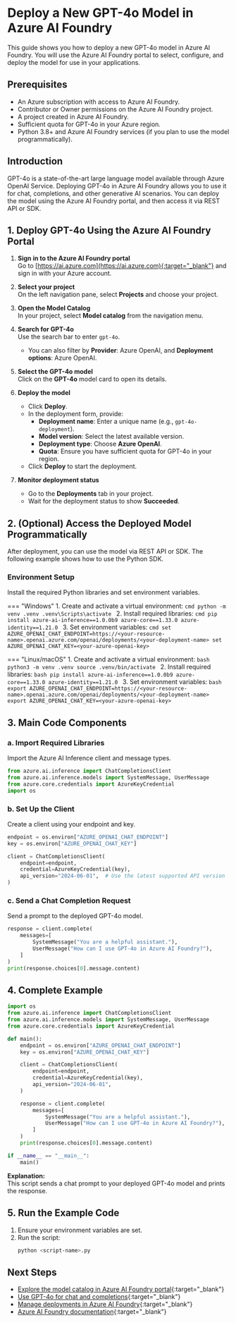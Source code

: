 # Deploy a New GPT-4o Model in Azure AI Foundry

This guide shows you how to deploy a new GPT-4o model in Azure AI Foundry. You will use the Azure AI Foundry portal to select, configure, and deploy the model for use in your applications.

## Prerequisites

- An Azure subscription with access to Azure AI Foundry.
- Contributor or Owner permissions on the Azure AI Foundry project.
- A project created in Azure AI Foundry.
- Sufficient quota for GPT-4o in your Azure region.
- Python 3.8+ and Azure AI Foundry services (if you plan to use the model programmatically).

## Introduction

GPT-4o is a state-of-the-art large language model available through Azure OpenAI Service. Deploying GPT-4o in Azure AI Foundry allows you to use it for chat, completions, and other generative AI scenarios. You can deploy the model using the Azure AI Foundry portal, and then access it via REST API or SDK.

## 1. Deploy GPT-4o Using the Azure AI Foundry Portal

1. **Sign in to the Azure AI Foundry portal**  
   Go to [https://ai.azure.com](https://ai.azure.com){:target="_blank"} and sign in with your Azure account.

2. **Select your project**  
   On the left navigation pane, select **Projects** and choose your project.

3. **Open the Model Catalog**  
   In your project, select **Model catalog** from the navigation menu.

4. **Search for GPT-4o**  
   Use the search bar to enter `gpt-4o`.  
   - You can also filter by **Provider**: Azure OpenAI, and **Deployment options**: Azure OpenAI.

5. **Select the GPT-4o model**  
   Click on the **GPT-4o** model card to open its details.

6. **Deploy the model**  
   - Click **Deploy**.
   - In the deployment form, provide:
     - **Deployment name**: Enter a unique name (e.g., `gpt-4o-deployment`).
     - **Model version**: Select the latest available version.
     - **Deployment type**: Choose **Azure OpenAI**.
     - **Quota**: Ensure you have sufficient quota for GPT-4o in your region.
   - Click **Deploy** to start the deployment.

7. **Monitor deployment status**  
   - Go to the **Deployments** tab in your project.
   - Wait for the deployment status to show **Succeeded**.

## 2. (Optional) Access the Deployed Model Programmatically

After deployment, you can use the model via REST API or SDK. The following example shows how to use the Python SDK.

### Environment Setup

Install the required Python libraries and set environment variables.

=== "Windows"
    1. Create and activate a virtual environment:
        ```cmd
        python -m venv .venv
        .venv\Scripts\activate
        ```
    2. Install required libraries:
        ```cmd
        pip install azure-ai-inference==1.0.0b9 azure-core==1.33.0 azure-identity==1.21.0
        ```
    3. Set environment variables:
        ```cmd
        set AZURE_OPENAI_CHAT_ENDPOINT=https://<your-resource-name>.openai.azure.com/openai/deployments/<your-deployment-name>
        set AZURE_OPENAI_CHAT_KEY=<your-azure-openai-key>
        ```

=== "Linux/macOS"
    1. Create and activate a virtual environment:
        ```bash
        python3 -m venv .venv
        source .venv/bin/activate
        ```
    2. Install required libraries:
        ```bash
        pip install azure-ai-inference==1.0.0b9 azure-core==1.33.0 azure-identity==1.21.0
        ```
    3. Set environment variables:
        ```bash
        export AZURE_OPENAI_CHAT_ENDPOINT=https://<your-resource-name>.openai.azure.com/openai/deployments/<your-deployment-name>
        export AZURE_OPENAI_CHAT_KEY=<your-azure-openai-key>
        ```

## 3. Main Code Components

### a. Import Required Libraries

Import the Azure AI Inference client and message types.

```python
from azure.ai.inference import ChatCompletionsClient
from azure.ai.inference.models import SystemMessage, UserMessage
from azure.core.credentials import AzureKeyCredential
import os
```

### b. Set Up the Client

Create a client using your endpoint and key.

```python
endpoint = os.environ["AZURE_OPENAI_CHAT_ENDPOINT"]
key = os.environ["AZURE_OPENAI_CHAT_KEY"]

client = ChatCompletionsClient(
    endpoint=endpoint,
    credential=AzureKeyCredential(key),
    api_version="2024-06-01",  # Use the latest supported API version
)
```

### c. Send a Chat Completion Request

Send a prompt to the deployed GPT-4o model.

```python
response = client.complete(
    messages=[
        SystemMessage("You are a helpful assistant."),
        UserMessage("How can I use GPT-4o in Azure AI Foundry?"),
    ]
)
print(response.choices[0].message.content)
```

## 4. Complete Example

```python
import os
from azure.ai.inference import ChatCompletionsClient
from azure.ai.inference.models import SystemMessage, UserMessage
from azure.core.credentials import AzureKeyCredential

def main():
    endpoint = os.environ["AZURE_OPENAI_CHAT_ENDPOINT"]
    key = os.environ["AZURE_OPENAI_CHAT_KEY"]

    client = ChatCompletionsClient(
        endpoint=endpoint,
        credential=AzureKeyCredential(key),
        api_version="2024-06-01",
    )

    response = client.complete(
        messages=[
            SystemMessage("You are a helpful assistant."),
            UserMessage("How can I use GPT-4o in Azure AI Foundry?"),
        ]
    )
    print(response.choices[0].message.content)

if __name__ == "__main__":
    main()
```

**Explanation:**  
This script sends a chat prompt to your deployed GPT-4o model and prints the response.

## 5. Run the Example Code

1. Ensure your environment variables are set.
2. Run the script:
    ```bash
    python <script-name>.py
    ```

## Next Steps

- [Explore the model catalog in Azure AI Foundry portal](https://learn.microsoft.com/azure/ai-foundry/how-to/model-catalog-overview){:target="_blank"}
- [Use GPT-4o for chat and completions](https://learn.microsoft.com/azure/ai-services/openai/how-to/chatgpt){:target="_blank"}
- [Manage deployments in Azure AI Foundry](https://learn.microsoft.com/azure/ai-foundry/how-to/deploy-models-managed){:target="_blank"}
- [Azure AI Foundry documentation](https://learn.microsoft.com/azure/ai-foundry/){:target="_blank"}